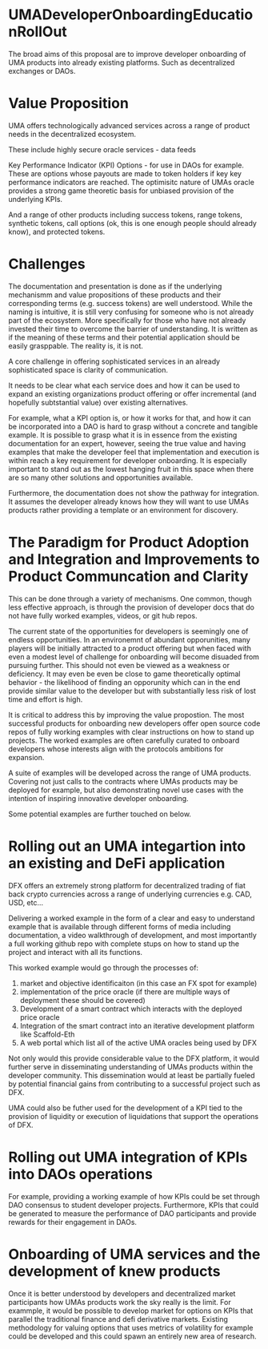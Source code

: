# UMADeveloperOnboardingEducationRollOut
The broad aims of this proposal are to improve developer onboarding of UMA products into already existing platforms.  Such as decentralized exchanges or DAOs.

# Value Proposition
UMA offers technologically advanced services across a range of product needs in the decentralized ecosystem.  

These include highly secure oracle services - data feeds

Key Performance Indicator (KPI) Options - for use in DAOs for example.  These are options whose payouts are made to token holders if key key performance indicators are reached.  The optimisitc nature of UMAs oracle provides a strong game theoretic basis for unbiased provision of the underlying KPIs.

And a range of other products including success tokens, range tokens, synthetic tokens, call options (ok, this is one enough people should already know), and protected tokens.


# Challenges

The documentation and presentation is done as if the underlying mechanismm and value propositions of these products and their corresponding terms (e.g. success tokens) are well understood.  While the naming is intuitive, it is still very confusing for someone who is not already part of the ecosystem.  More specifically for those who have not already invested their time to overcome the barrier of understanding.  It is written as if the meaning of these terms and their potential application should be easily grasppable.  The reality is, it is not.

A core challenge in offering sophisticated services in an already sophisticated space is clarity of communication.

It needs to be clear what each  service does and how it can be used to expand an existing organizations product offering or offer incremental (and hopefully subtstantial value) over existing alternatives.

For example, what a KPI option is, or how it works for that, and how it can be incorporated into a DAO is hard to grasp without a concrete and tangible example.  It is possible to grasp what it is in essence from the existing documentation for an expert, however, seeing the true value and having examples that make the developer feel that implementation and execution is within reach a key requirement for developer onboarding.  It is especially important to stand out as the lowest hanging fruit in this space when there are so many other solutions and opportunities available.

Furthermore, the documentation does not show the pathway for integration.  It assumes the developer already knows how they will want to use UMAs products rather providing a template or an environment for discovery.


# The Paradigm for Product Adoption and Integration and Improvements to Product Communcation and Clarity
This can be done through a variety of mechanisms.  One common, though less effective approach, is through the provision of developer docs that do not have fully worked examples, videos, or git hub repos.

The current state of the opportunities for developers is seemingly one of endless opportunities.  In an environemnt of abundant opporunities, many players will be initially attracted to a product offering but when faced with even a modest level of challenge for onboarding will become disuaded from pursuing further.  This should not even be viewed as a weakness or deficiency.  It may even be even be close to game theoretically optimal behavior - the likelihood of finding an opporunity which can in the end provide similar value to the developer but with substantially less risk of lost time and effort is high.

It is critical to address this by improving the value propostion.  The most successful products for onboarding new developers offer open source code repos of fully working examples with clear instructions on how to stand up projects.  The worked examples are often carefully curated to onboard developers whose interests align with the protocols ambitions for expansion.
 
A suite of examples will be developed across the range of UMA products.  Covering not just calls to the contracts where UMAs products may be deployed for example, but also demonstrating novel use cases with the intention of inspiring innovative developer onboarding.

Some potential examples are further touched on below.

# Rolling out an UMA integartion into an existing and DeFi application
DFX offers an extremely strong platform for decentralized trading of fiat back crypto currencies across a range of underlying currencies e.g. CAD, USD, etc...

Delivering a worked example in the form of a clear and easy to understand example that is available through different forms of media including documentation, a video walkthrough of development, and most importantly a full working github repo with complete stups on how to stand up the project and interact with all its functions.

This worked example would go through the processes of:
  1. market and objective identificaiton (in this case an FX spot for example)
  2. implementation of the price oracle (if there are multiple ways of deployment these should be covered)
  3. Development of a smart contract which interacts with the deployed price oracle
  4. Integration of the smart contract into an iterative development platform like Scaffold-Eth
  5. A web portal which list all of the active UMA oracles being used by DFX 

Not only would this provide considerable value to the DFX platform, it would further serve in disseminating understanding of UMAs products within the developer community.  This dissemination would at least be partially fueled by potential financial gains from contributing to a successful project such as DFX.

UMA could also be futher used for the development of a KPI tied to the provision of liquidity or execution of liquidations that support the operations of DFX.

# Rolling out UMA integration of KPIs into DAOs operations
For example, providing a working example of how KPIs could be set through DAO consensus to student developer projects.  Furthermore, KPIs that could be generated to measure the performance of DAO participants and provide rewards for their engagement in DAOs.

# Onboarding of UMA services and the development of knew products
Once it is better understood by developers and decentralized market participants how UMAs products work the sky really is the limit.  For exammple, it would be possible to develop market for options on KPIs that parallel the traditional finance and defi derivative markets.  Existing methodology for valuing options that uses metrics of volatility for example could be developed and this could spawn an entirely new area of research.

